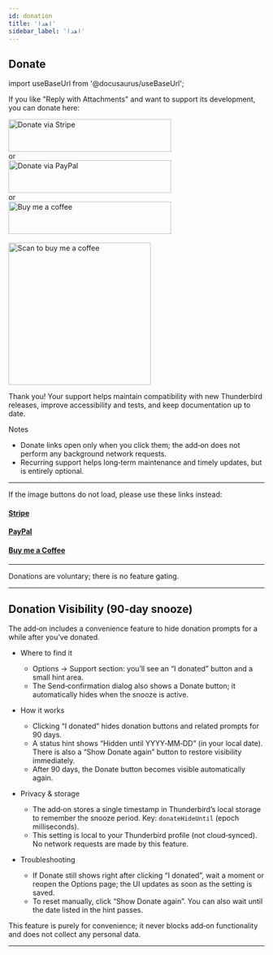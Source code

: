 ```yaml
---
id: donation
title: 'اهدا'
sidebar_label: 'اهدا'
---
```


## Donate

import useBaseUrl from '@docusaurus/useBaseUrl';

If you like "Reply with Attachments" and want to support its development, you can donate here:

<div className="donate-buttons" style={{ display: 'flex', flexDirection: 'column', alignItems: 'center', gap: '12px', margin: '12px 0' }}>
  <a href="https://buy.stripe.com/9B66oB3FDdbx2f2awK33W00" target="_blank" rel="noopener noreferrer"
     style={{ display: 'inline-block', width: '320px', maxWidth: '90vw', height: '64px' }}>
    <img src={useBaseUrl('/img/stripe-donate-button.svg')} alt="Donate via Stripe" width="320" height="64"
         style={{ width: '100%', height: '100%', objectFit: 'contain', display: 'block' }} />
  </a>
  <div style={{ opacity: 0.7, fontSize: '0.9rem' }}>or</div>
  <a href="https://www.paypal.com/donate/?hosted_button_id=L2NQXHB7FQ5FJ" target="_blank" rel="noopener noreferrer"
     style={{ display: 'inline-block', width: '320px', maxWidth: '90vw', height: '64px' }}>
    <img src={useBaseUrl('/img/paypal-donate-button.svg')} alt="Donate via PayPal" width="320" height="64"
         style={{ width: '100%', height: '100%', objectFit: 'contain', display: 'block' }} />
  </a>
  <div style={{ opacity: 0.7, fontSize: '0.9rem' }}>or</div>
  <a href="https://buymeacoffee.com/bitranox" target="_blank" rel="noopener noreferrer"
     style={{ display: 'inline-block', width: '320px', maxWidth: '90vw', height: '64px' }}>
    <img src={useBaseUrl('/img/buymeacoffee-donate-button.svg')} alt="Buy me a coffee" width="320" height="64"
         style={{ width: '100%', height: '100%', objectFit: 'contain', display: 'block' }} />
  </a>
</div>
<br />

<div className="donate-buttons" style={{ display: 'flex', flexDirection: 'column', alignItems: 'center', gap: '12px', margin: '12px 0 28px' }}>
  <a href="https://buymeacoffee.com/bitranox" target="_blank" rel="noopener noreferrer"
     style={{ display: 'inline-block', width: '320px', maxWidth: '90vw' }}>
    <img src={useBaseUrl('/img/buy_me_a_coffee_qrcode.png')} alt="Scan to buy me a coffee"
         width="280" style={{ width: '280px', maxWidth: '100%', height: 'auto', display: 'block', margin: '0 auto' }} />
  </a>
</div>

Thank you! Your support helps maintain compatibility with new Thunderbird releases, improve accessibility and tests, and keep documentation up to date.

Notes

- Donate links open only when you click them; the add‑on does not perform any background network requests.
- Recurring support helps long‑term maintenance and timely updates, but is entirely optional.

---

If the image buttons do not load, please use these links instead:

#### [Stripe](https://buy.stripe.com/9B66oB3FDdbx2f2awK33W00)

#### [PayPal](https://www.paypal.com/donate/?hosted_button_id=L2NQXHB7FQ5FJ)

#### [Buy me a Coffee](https://buymeacoffee.com/bitranox)

---

Donations are voluntary; there is no feature gating.

---

## Donation Visibility (90‑day snooze)

The add‑on includes a convenience feature to hide donation prompts for a while after you’ve donated.

- Where to find it
  - Options → Support section: you’ll see an “I donated” button and a small hint area.
  - The Send‑confirmation dialog also shows a Donate button; it automatically hides when the snooze is active.

- How it works
  - Clicking “I donated” hides donation buttons and related prompts for 90 days.
  - A status hint shows “Hidden until YYYY‑MM‑DD” (in your local date). There is also a “Show Donate again” button to restore visibility immediately.
  - After 90 days, the Donate button becomes visible automatically again.

- Privacy & storage
  - The add‑on stores a single timestamp in Thunderbird’s local storage to remember the snooze period. Key: `donateHideUntil` (epoch milliseconds).
  - This setting is local to your Thunderbird profile (not cloud‑synced). No network requests are made by this feature.

- Troubleshooting
  - If Donate still shows right after clicking “I donated”, wait a moment or reopen the Options page; the UI updates as soon as the setting is saved.
  - To reset manually, click “Show Donate again”. You can also wait until the date listed in the hint passes.

This feature is purely for convenience; it never blocks add‑on functionality and does not collect any personal data.

---
